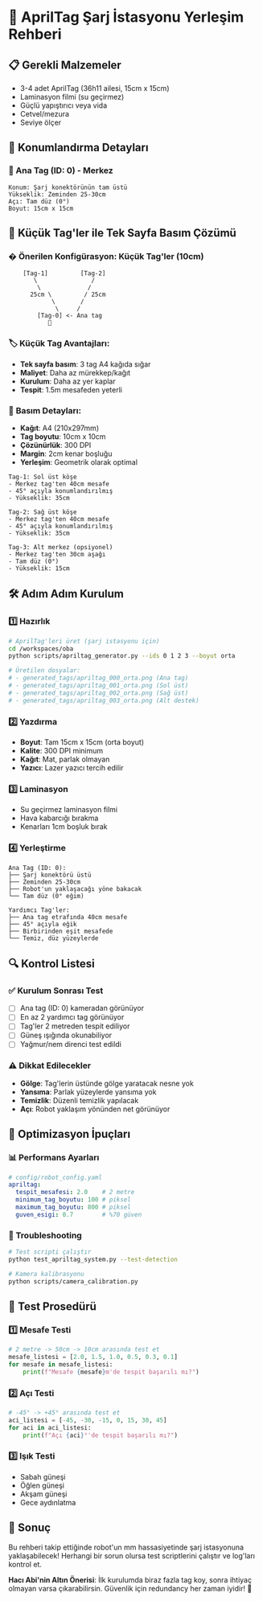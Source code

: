# 🎯 AprilTag Şarj İstasyonu Yerleşim Rehberi

## 📋 Gerekli Malzemeler
- 3-4 adet AprilTag (36h11 ailesi, 15cm x 15cm)
- Laminasyon filmi (su geçirmez)
- Güçlü yapıştırıcı veya vida
- Cetvel/mezura
- Seviye ölçer

## 📐 Konumlandırma Detayları

### 🎯 Ana Tag (ID: 0) - Merkez
```
Konum: Şarj konektörünün tam üstü
Yükseklik: Zeminden 25-30cm
Açı: Tam düz (0°)
Boyut: 15cm x 15cm
```

## 🎯 **Küçük Tag'ler ile Tek Sayfa Basım Çözümü**

### � **Önerilen Konfigürasyon: Küçük Tag'ler (10cm)**

```
    [Tag-1]         [Tag-2]
       \               /
        \             /
      25cm \         / 25cm
            \       /
             \     /
        [Tag-0] <- Ana tag
           🔌
```

### 🏷️ **Küçük Tag Avantajları:**
- **Tek sayfa basım**: 3 tag A4 kağıda sığar
- **Maliyet**: Daha az mürekkep/kağıt
- **Kurulum**: Daha az yer kaplar
- **Tespit**: 1.5m mesafeden yeterli

### 📄 **Basım Detayları:**
- **Kağıt**: A4 (210x297mm)
- **Tag boyutu**: 10cm x 10cm
- **Çözünürlük**: 300 DPI
- **Margin**: 2cm kenar boşluğu
- **Yerleşim**: Geometrik olarak optimal
```
Tag-1: Sol üst köşe
- Merkez tag'ten 40cm mesafe
- 45° açıyla konumlandırılmış
- Yükseklik: 35cm

Tag-2: Sağ üst köşe
- Merkez tag'ten 40cm mesafe
- 45° açıyla konumlandırılmış
- Yükseklik: 35cm

Tag-3: Alt merkez (opsiyonel)
- Merkez tag'ten 30cm aşağı
- Tam düz (0°)
- Yükseklik: 15cm
```

## 🛠️ Adım Adım Kurulum

### 1️⃣ Hazırlık
```bash
# AprilTag'leri üret (şarj istasyonu için)
cd /workspaces/oba
python scripts/apriltag_generator.py --ids 0 1 2 3 --boyut orta

# Üretilen dosyalar:
# - generated_tags/apriltag_000_orta.png (Ana tag)
# - generated_tags/apriltag_001_orta.png (Sol üst)
# - generated_tags/apriltag_002_orta.png (Sağ üst)
# - generated_tags/apriltag_003_orta.png (Alt destek)
```

### 2️⃣ Yazdırma
- **Boyut**: Tam 15cm x 15cm (orta boyut)
- **Kalite**: 300 DPI minimum
- **Kağıt**: Mat, parlak olmayan
- **Yazıcı**: Lazer yazıcı tercih edilir

### 3️⃣ Laminasyon
- Su geçirmez laminasyon filmi
- Hava kabarcığı bırakma
- Kenarları 1cm boşluk bırak

### 4️⃣ Yerleştirme
```
Ana Tag (ID: 0):
├── Şarj konektörü üstü
├── Zeminden 25-30cm
├── Robot'un yaklaşacağı yöne bakacak
└── Tam düz (0° eğim)

Yardımcı Tag'ler:
├── Ana tag etrafında 40cm mesafe
├── 45° açıyla eğik
├── Birbirinden eşit mesafede
└── Temiz, düz yüzeylerde
```

## 🔍 Kontrol Listesi

### ✅ Kurulum Sonrası Test
- [ ] Ana tag (ID: 0) kameradan görünüyor
- [ ] En az 2 yardımcı tag görünüyor
- [ ] Tag'ler 2 metreden tespit ediliyor
- [ ] Güneş ışığında okunabiliyor
- [ ] Yağmur/nem direnci test edildi

### ⚠️ Dikkat Edilecekler
- **Gölge**: Tag'lerin üstünde gölge yaratacak nesne yok
- **Yansıma**: Parlak yüzeylerde yansıma yok
- **Temizlik**: Düzenli temizlik yapılacak
- **Açı**: Robot yaklaşım yönünden net görünüyor

## 🎯 Optimizasyon İpuçları

### 📊 Performans Ayarları
```yaml
# config/robot_config.yaml
apriltag:
  tespit_mesafesi: 2.0    # 2 metre
  minimum_tag_boyutu: 100 # piksel
  maximum_tag_boyutu: 800 # piksel
  guven_esigi: 0.7        # %70 güven
```

### 🔧 Troubleshooting
```bash
# Test scripti çalıştır
python test_apriltag_system.py --test-detection

# Kamera kalibrasyonu
python scripts/camera_calibration.py
```

## 📱 Test Prosedürü

### 1️⃣ Mesafe Testi
```python
# 2 metre -> 50cm -> 10cm arasında test et
mesafe_listesi = [2.0, 1.5, 1.0, 0.5, 0.3, 0.1]
for mesafe in mesafe_listesi:
    print(f"Mesafe {mesafe}m'de tespit başarılı mı?")
```

### 2️⃣ Açı Testi
```python
# -45° -> +45° arasında test et
aci_listesi = [-45, -30, -15, 0, 15, 30, 45]
for aci in aci_listesi:
    print(f"Açı {aci}°'de tespit başarılı mı?")
```

### 3️⃣ Işık Testi
- Sabah güneşi
- Öğlen güneşi
- Akşam güneşi
- Gece aydınlatma

## 🚀 Sonuç
Bu rehberi takip ettiğinde robot'un mm hassasiyetinde şarj istasyonuna yaklaşabilecek! Herhangi bir sorun olursa test scriptlerini çalıştır ve log'ları kontrol et.

**Hacı Abi'nin Altın Önerisi**: İlk kurulumda biraz fazla tag koy, sonra ihtiyaç olmayan varsa çıkarabilirsin. Güvenlik için redundancy her zaman iyidir! 🎯
